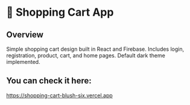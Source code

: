 # 🛒 Shopping Cart App

## Overview

Simple shopping cart design built in React and Firebase. Includes login, registration, product, cart, and home pages. Default dark theme implemented.

## You can check it here:
https://shopping-cart-blush-six.vercel.app
